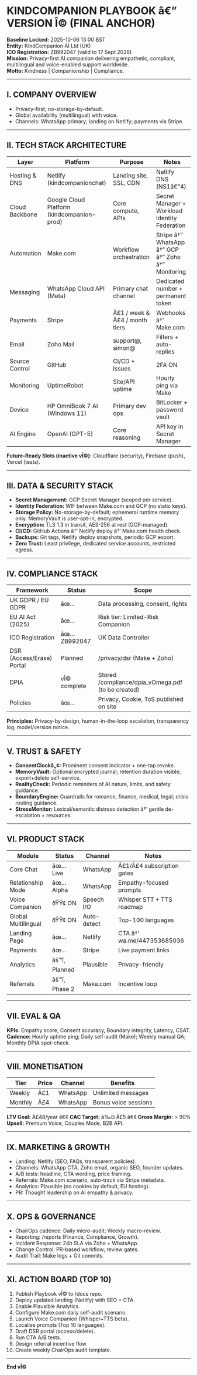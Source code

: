 # KINDCOMPANION PLAYBOOK â€” VERSION Î© (FINAL ANCHOR)

**Baseline Locked:** 2025-10-06 13:00 BST  
**Entity:** KindCompanion AI Ltd (UK)  
**ICO Registration:** ZB992047 (valid to 17 Sept 2026)  
**Mission:** Privacy-first AI companion delivering empathetic, compliant, multilingual and voice-enabled support worldwide.  
**Motto:** Kindness | Companionship | Compliance.

---

## I. COMPANY OVERVIEW
- Privacy-first; no-storage-by-default.
- Global availability (multilingual) with voice.
- Channels: WhatsApp primary; landing on Netlify; payments via Stripe.

---

## II. TECH STACK ARCHITECTURE
| Layer | Platform | Purpose | Notes |
|---|---|---|---|
| Hosting & DNS | Netlify (kindcompanionchat) | Landing site, SSL, CDN | Netlify DNS (NS1â€“4) |
| Cloud Backbone | Google Cloud Platform (kindcompanion-prod) | Core compute, APIs | Secret Manager + Workload Identity Federation |
| Automation | Make.com | Workflow orchestration | Stripe â†” WhatsApp â†” GCP â†” Zoho â†” Monitoring |
| Messaging | WhatsApp Cloud API (Meta) | Primary chat channel | Dedicated number + permanent token |
| Payments | Stripe | Â£1 / week & Â£4 / month tiers | Webhooks â†’ Make.com |
| Email | Zoho Mail | support@, simon@ | Filters + auto-replies |
| Source Control | GitHub | CI/CD + Issues | 2FA ON |
| Monitoring | UptimeRobot | Site/API uptime | Hourly ping via Make |
| Device | HP OmniBook 7 AI (Windows 11) | Primary dev ops | BitLocker + password vault |
| AI Engine | OpenAI (GPT-5) | Core reasoning | API key in Secret Manager |

**Future-Ready Slots (inactive vÎ©):** Cloudflare (security), Firebase (push), Vercel (tests).

---

## III. DATA & SECURITY STACK
- **Secret Management:** GCP Secret Manager (scoped per service).
- **Identity Federation:** WIF between Make.com and GCP (no static keys).
- **Storage Policy:** No-storage-by-default; ephemeral runtime memory only. MemoryVault is user-opt-in, encrypted.
- **Encryption:** TLS 1.3 in transit, AES-256 at rest (GCP-managed).
- **CI/CD:** GitHub Actions â†’ Netlify deploy â†’ Make.com health check.
- **Backups:** Git tags, Netlify deploy snapshots, periodic GCP export.
- **Zero Trust:** Least privilege, dedicated service accounts, restricted egress.

---

## IV. COMPLIANCE STACK
| Framework | Status | Scope |
|---|---|---|
| UK GDPR / EU GDPR | âœ… | Data processing, consent, rights |
| EU AI Act (2025) | âœ… | Risk tier: Limited-Risk Companion |
| ICO Registration | âœ… ZB992047 | UK Data Controller |
| DSR (Access/Erase) Portal | Planned | /privacy/dsr (Make + Zoho) |
| DPIA | vÎ© complete | Stored /compliance/dpia_vOmega.pdf (to be created) |
| Policies | âœ… | Privacy, Cookie, ToS published on site |

**Principles:** Privacy-by-design, human-in-the-loop escalation, transparency log, model/version notice.

---

## V. TRUST & SAFETY
- **ConsentClockâ„¢:** Prominent consent indicator + one-tap revoke.
- **MemoryVault:** Optional encrypted journal; retention duration visible; export+delete self-service.
- **RealityCheck:** Periodic reminders of AI nature, limits, and safety guidance.
- **BoundaryEngine:** Guardrails for romance, finance, medical, legal; crisis routing guidance.
- **StressMonitor:** Lexical/semantic distress detection â†’ gentle de-escalation + resources.

---

## VI. PRODUCT STACK
| Module | Status | Channel | Notes |
|---|---|---|---|
| Core Chat | âœ… Live | WhatsApp | Â£1/Â£4 subscription gates |
| Relationship Mode | âœ… Alpha | WhatsApp | Empathy-focused prompts |
| Voice Companion | ðŸŸ¢ ON | Speech I/O | Whisper STT + TTS roadmap |
| Global Multilingual | ðŸŸ¢ ON | Auto-detect | Top-100 languages |
| Landing Page | âœ… | Netlify | CTA â†’ wa.me/447353685036 |
| Payments | âœ… | Stripe | Live payment links |
| Analytics | âš™ï¸ Planned | Plausible | Privacy-friendly |
| Referrals | âš™ï¸ Phase 2 | Make.com | Incentive loop |

---

## VII. EVAL & QA
**KPIs:** Empathy score, Consent accuracy, Boundary integrity, Latency, CSAT.  
**Cadence:** Hourly uptime ping; Daily self-audit (Make); Weekly manual QA; Monthly DPIA spot-check.

---

## VIII. MONETISATION
| Tier | Price | Channel | Benefits |
|---|---|---|---|
| Weekly | Â£1 | WhatsApp | Unlimited messages |
| Monthly | Â£4 | WhatsApp | Bonus voice sessions |

**LTV Goal:** Â£48/year â€¢ **CAC Target:** â‰¤ Â£5 â€¢ **Gross Margin:** > 90%  
**Upsell:** Premium Voice, Couples Mode, B2B API.

---

## IX. MARKETING & GROWTH
- Landing: Netlify (SEO, FAQs, transparent policies).
- Channels: WhatsApp CTA, Zoho email, organic SEO, founder updates.
- A/B tests: headline, CTA wording, price framing.
- Referrals: Make.com scenario, auto-track via Stripe metadata.
- Analytics: Plausible (no cookies by default, EU hosting).
- PR: Thought leadership on AI empathy & privacy.

---

## X. OPS & GOVERNANCE
- ChairOps cadence: Daily micro-audit; Weekly macro-review.
- Reporting: /reports (Finance, Compliance, Growth).
- Incident Response: 24h SLA via Zoho + WhatsApp.
- Change Control: PR-based workflow; review gates.
- Audit Trail: Make logs + Git commits.

---

## XI. ACTION BOARD (TOP 10)
1) Publish Playbook vÎ© to /docs repo.
2) Deploy updated landing (Netlify) with SEO + CTA.
3) Enable Plausible Analytics.
4) Configure Make.com daily self-audit scenario.
5) Launch Voice Companion (Whisper+TTS beta).
6) Localise prompts (Top 10 languages).
7) Draft DSR portal (access/delete).
8) Run CTA A/B tests.
9) Design referral incentive flow.
10) Create weekly ChairOps audit template.

---
**End vÎ©**